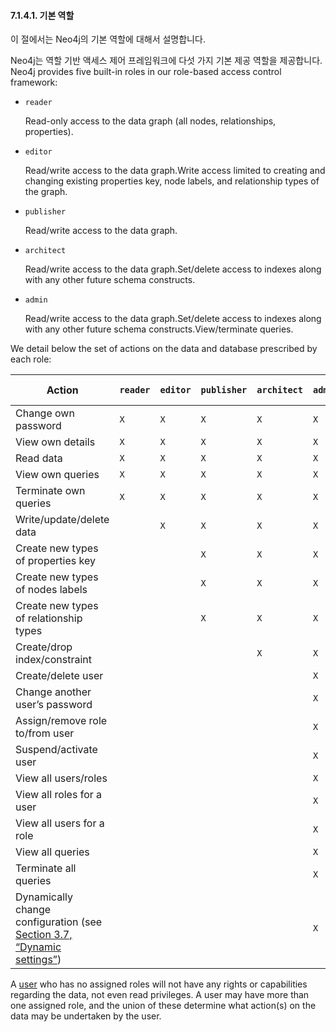#### 7.1.4.1. 기본 역할 

<div class="abstract">
	<p>이 절에서는 Neo4j의 기본 역할에 대해서 설명합니다. 
	</p>
</div>

Neo4j는 역할 기반 액세스 제어 프레임워크에 다섯 가지 기본 제공 역할을 제공합니다.
Neo4j provides five built-in roles in our role-based access control framework:

-   `reader`

    Read-only access to the data graph (all nodes, relationships, properties).

-   `editor`

    Read/write access to the data graph.Write access limited to creating and changing existing properties key, node labels, and relationship types of the graph.

-   `publisher`

    Read/write access to the data graph.

-   `architect`

    Read/write access to the data graph.Set/delete access to indexes along with any other future schema constructs.

-   `admin`

    Read/write access to the data graph.Set/delete access to indexes along with any other future schema constructs.View/terminate queries.

We detail below the set of actions on the data and database prescribed by each role:

| Action                                   | `reader` | `editor` | `publisher` | `architect` | `admin` | (no role) |
| ---------------------------------------- | -------- | -------- | ----------- | ----------- | ------- | --------- |
| Change own password                      | `X`      | `X`      | `X`         | `X`         | `X`     | `X`       |
| View own details                         | `X`      | `X`      | `X`         | `X`         | `X`     | `X`       |
| Read data                                | `X`      | `X`      | `X`         | `X`         | `X`     |           |
| View own queries                         | `X`      | `X`      | `X`         | `X`         | `X`     |           |
| Terminate own queries                    | `X`      | `X`      | `X`         | `X`         | `X`     |           |
| Write/update/delete data                 |          | `X`      | `X`         | `X`         | `X`     |           |
| Create new types of properties key       |          |          | `X`         | `X`         | `X`     |           |
| Create new types of nodes labels         |          |          | `X`         | `X`         | `X`     |           |
| Create new types of relationship types   |          |          | `X`         | `X`         | `X`     |           |
| Create/drop index/constraint             |          |          |             | `X`         | `X`     |           |
| Create/delete user                       |          |          |             |             | `X`     |           |
| Change another user’s password           |          |          |             |             | `X`     |           |
| Assign/remove role to/from user          |          |          |             |             | `X`     |           |
| Suspend/activate user                    |          |          |             |             | `X`     |           |
| View all users/roles                     |          |          |             |             | `X`     |           |
| View all roles for a user                |          |          |             |             | `X`     |           |
| View all users for a role                |          |          |             |             | `X`     |           |
| View all queries                         |          |          |             |             | `X`     |           |
| Terminate all queries                    |          |          |             |             | `X`     |           |
| Dynamically change configuration (see [Section 3.7, “Dynamic settings”](https://neo4j.com/docs/operations-manual/3.3/configuration/dynamic-settings/)) |          |          |             |             | `X`     |           |

A [user](https://neo4j.com/docs/operations-manual/3.3/security/authentication-authorization/terminology/#term-user) who has no assigned roles will not have any rights or capabilities regarding the data, not even read privileges. A user may have more than one assigned role, and the union of these determine what action(s) on the data may be undertaken by the user.